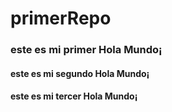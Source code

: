 # primerRepo
### este es mi primer Hola Mundo¡
#### este es mi segundo Hola Mundo¡
#### este es mi tercer Hola Mundo¡